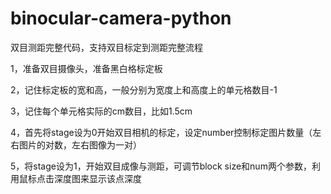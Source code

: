 # binocular-camera-python
双目测距完整代码，支持双目标定到测距完整流程

1，准备双目摄像头，准备黑白格标定板

2，记住标定板的宽和高，一般分别为宽度上和高度上的单元格数目-1

3，记住每个单元格实际的cm数目，比如1.5cm

4，首先将stage设为0开始双目相机的标定，设定number控制标定图片数量（左右图片的对数，左右图像为一对）

5，将stage设为1，开始双目成像与测距，可调节block size和num两个参数，利用鼠标点击深度图来显示该点深度
